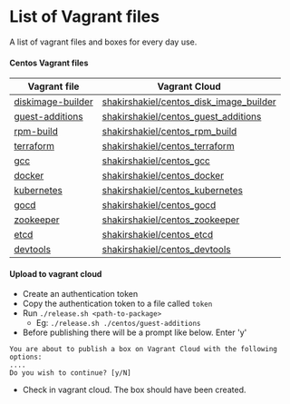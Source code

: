 # List of Vagrant files

A list of vagrant files and boxes for every day use.

#### Centos Vagrant files

| Vagrant file | Vagrant Cloud | 
| ------ | ------ | 
|[diskimage-builder](https://github.com/shakirshakiel/vagrantfiles/blob/master/centos/diskimage-builder/Vagrantfile)| [shakirshakiel/centos_disk_image_builder](https://app.vagrantup.com/shakirshakiel/boxes/centos_disk_image_builder)|
|[guest-additions](https://github.com/shakirshakiel/vagrantfiles/blob/master/centos/guest-additions/Vagrantfile)|[shakirshakiel/centos_guest_additions](https://app.vagrantup.com/shakirshakiel/boxes/centos_guest_additions)|
|[rpm-build](https://github.com/shakirshakiel/vagrantfiles/blob/master/centos/rpm-build/Vagrantfile)|[shakirshakiel/centos_rpm_build](https://app.vagrantup.com/shakirshakiel/boxes/centos_rpm_build)|
|[terraform](https://github.com/shakirshakiel/vagrantfiles/blob/master/centos/terraform/Vagrantfile)|[shakirshakiel/centos_terraform](https://app.vagrantup.com/shakirshakiel/boxes/centos_terraform)|
|[gcc](https://github.com/shakirshakiel/vagrantfiles/blob/master/centos/gcc/Vagrantfile)|[shakirshakiel/centos_gcc](https://app.vagrantup.com/shakirshakiel/boxes/centos_gcc)|
|[docker](https://github.com/shakirshakiel/vagrantfiles/blob/master/centos/docker/Vagrantfile)|[shakirshakiel/centos_docker](https://app.vagrantup.com/shakirshakiel/boxes/centos_docker)|
|[kubernetes](https://github.com/shakirshakiel/vagrantfiles/blob/master/centos/kubernetes/Vagrantfile)|[shakirshakiel/centos_kubernetes](https://app.vagrantup.com/shakirshakiel/boxes/centos_kubernetes)|
|[gocd](https://github.com/shakirshakiel/vagrantfiles/blob/master/centos/gocd/Vagrantfile)|[shakirshakiel/centos_gocd](https://app.vagrantup.com/shakirshakiel/boxes/centos_gocd)|
|[zookeeper](https://github.com/shakirshakiel/vagrantfiles/blob/master/centos/zookeeper/Vagrantfile)|[shakirshakiel/centos_zookeeper](https://app.vagrantup.com/shakirshakiel/boxes/centos_zookeeper)|
|[etcd](https://github.com/shakirshakiel/vagrantfiles/blob/master/centos/etcd/Vagrantfile)|[shakirshakiel/centos_etcd](https://app.vagrantup.com/shakirshakiel/boxes/centos_etcd)|
|[devtools](https://github.com/shakirshakiel/vagrantfiles/blob/master/centos/devtools/Vagrantfile)|[shakirshakiel/centos_devtools](https://app.vagrantup.com/shakirshakiel/boxes/centos_devtools)|


#### Upload to vagrant cloud

- Create an authentication token
- Copy the authentication token to a file called `token`
- Run `./release.sh <path-to-package>`
    - Eg: `./release.sh ./centos/guest-additions`
- Before publishing there will be a prompt like below. Enter 'y'

```
You are about to publish a box on Vagrant Cloud with the following options:
....
Do you wish to continue? [y/N]
```

- Check in vagrant cloud. The box should have been created.